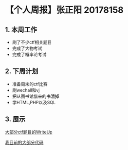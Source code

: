 # 【个人周报】张正阳 20178158

## 1. 本周工作

- 刷了不少ctf相关题目
- 完成了大物考试
- 完成了概率论考试

## 2. 下周计划

- 准备周末的ctf比赛
- 刷wechall和vj
- 把从图书馆借来的书清掉
- 学HTML,PHP以及SQL

## 3. 展示
  [大部分ctf题目的WriteUp](https://github.com/SernRounder/Mycode/tree/master/CTF)

  [我目前的大部分代码](https://github.com/SernRounder/Mycode)